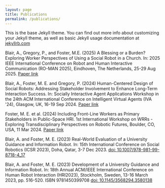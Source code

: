 ```yaml
---
layout: page
title: Publications
permalink: /publications/
---
```


This is the base Jekyll theme. You can find out more info about customizing your Jekyll theme, as well as basic Jekyll usage documentation at [jekyllrb.com](https://jekyllrb.com/)

Blair, A., Gregory, P., and Foster, M.E. (2025) A Blessing or a Burden? Exploring Worker Perspectives of Using a Social Robot in a Church. In: 2025 IEEE International Conference on Robot and Human Interactive Communication (RO-MAN 2025), Eindhoven, The Netherlands, 25-29 Aug 2025. [Paper link](https://andrewblair.github.io/exploring_worker_perspectives_blair_et_al_2025.pdf")

Blair, A., Foster, M. E.  and Gregory, P.  (2024) Human-Centered Design of Social Robots: Addressing Stakeholder Involvement to Enhance Long-Term Interaction Success. In: Socially Interactive Agent Applications Workshop in the 24th ACM International Conference on Intelligent Virtual Agents (IVA '24), Glasgow, UK, 16-19 Sep 2024. [Paper link](https://andrewblair.github.io/addressing_stakeholder_involvement_blair_et_al_2024.pdf")

Foster, M. E. et al. (2024) Including Front-Line Workers as Primary Stakeholders in Public-Space HRI. 1st International Workshop on WRRs - Exploring Transdisciplinary Perspectives on Robotic Futures, Boulder, CO, USA, 11 Mar 2024. [Paper link](https://drive.google.com/file/d/1ITL2tnZ1wJR2Zq6AdxcHZHRPIdgoLcU7/view)

Blair, A. and Foster, M. E. (2023) Real-World Evaluation of a University Guidance and Information Robot. In: 15th International Conference on Social Robotics (ICSR 2023), Doha, Qatar, 3-7 Dec 2023. [doi: 10.1007/978-981-99-8718-4_17](http://dx.doi.org/10.1007/978-981-99-8718-4_17)

Blair, A. and Foster, M. E. (2023) Development of a University Guidance and Information Robot. In: 18th Annual ACM/IEEE International Conference on Human Robot Interaction (HRI2023), Stockholm, Sweden, 13-16 March 2023, pp. 516-520. ISBN 9781450399708 [doi: 10.1145/3568294.3580138](https://doi.org/10.1145/3568294.3580138)